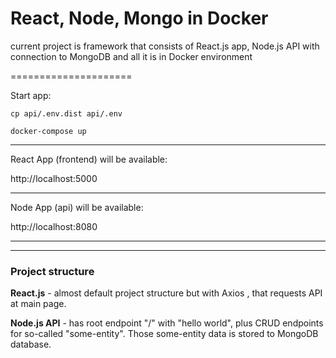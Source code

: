 # React, Node, Mongo in Docker

current project is framework that consists of React.js app, Node.js API with connection to MongoDB and all it is in Docker environment

=====================

Start app:
```
cp api/.env.dist api/.env
```
```
docker-compose up
```

-------------------

React App (frontend) will be available:

http://localhost:5000

---
Node App (api) will be available:

http://localhost:8080

---
---

### Project structure

**React.js** - almost default project structure but with Axios , that requests API at main page.

**Node.js API** - has root endpoint "/" with "hello world", plus CRUD endpoints for so-called "some-entity". 
Those some-entity data is stored to MongoDB database.